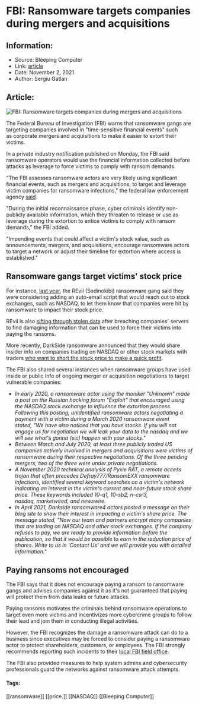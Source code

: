 # FBI: Ransomware targets companies during mergers and acquisitions
### 

## Information:
+ Source: Bleeping Computer
+ Link: [article](https://www.bleepingcomputer.com/news/security/fbi-ransomware-targets-companies-during-mergers-and-acquisitions/)
+ Date: November 2, 2021
+ Author: Sergiu Gatlan


## Article:
![FBI: Ransomware targets companies during mergers and acquisitions](https://www.bleepstatic.com/content/hl-images/2021/05/17/FBI.jpg)


The Federal Bureau of Investigation (FBI) warns that ransomware gangs are targeting companies involved in "time-sensitive financial events" such as corporate mergers and acquisitions to make it easier to extort their victims.


In a private industry notification published on Monday, the FBI said ransomware operators would use the financial information collected before attacks as leverage to force victims to comply with ransom demands.


"The FBI assesses ransomware actors are very likely using significant financial events, such as mergers and acquisitions, to target and leverage victim companies for ransomware infections," the federal law enforcement agency [said](https://www.ic3.gov/Media/News/2021/211101.pdf).


"During the initial reconnaissance phase, cyber criminals identify non-publicly available information, which they threaten to release or use as leverage during the extortion to entice victims to comply with ransom demands," the FBI added.


"Impending events that could affect a victim's stock value, such as announcements, mergers, and acquisitions, encourage ransomware actors to target a network or adjust their timeline for extortion where access is established."


Ransomware gangs target victims' stock price
--------------------------------------------


For instance, [last year](https://www.bleepingcomputer.com/news/security/sodinokibi-ransomware-may-tip-nasdaq-on-attacks-to-hurt-stock-prices/), the REvil (Sodinokibi) ransomware gang said they were considering adding an auto-email script that would reach out to stock exchanges, such as NASDAQ, to let them know that companies were hit by ransomware to impact their stock price.


REvil is also [sifting through stolen data](https://www.bleepingcomputer.com/news/security/ransomware-threatens-to-reveal-companys-dirty-secrets/) after breaching companies' servers to find damaging information that can be used to force their victims into paying the ransoms.


More recently, DarkSide ransomware announced that they would share insider info on companies trading on NASDAQ or other stock markets with traders [who want to short the stock price to make a quick profit](https://twitter.com/malwrhunterteam/status/1385175437563899905).


The FBI also shared several instances when ransomware groups have used inside or public info of ongoing merger or acquisition negotiations to target vulnerable companies:


* *In early 2020, a ransomware actor using the moniker "Unknown" made a post on the Russian hacking forum "Exploit" that encouraged using the NASDAQ stock exchange to influence the extortion process. Following this posting, unidentified ransomware actors negotiating a payment with a victim during a March 2020 ransomware event stated, "We have also noticed that you have stocks. If you will not engage us for negotiation we will leak your data to the nasdaq and we will see what's gonna (sic) happen with your stocks."*
* *Between March and July 2020, at least three publicly traded US companies actively involved in mergers and acquisitions were victims of ransomware during their respective negotiations. Of the three pending mergers, two of the three were under private negotiations.*
* *A November 2020 technical analysis of Pyxie RAT, a remote access trojan that often precedes Defray777/RansomEXX ransomware infections, identified several keyword searches on a victim's network indicating an interest in the victim's current and near-future stock share price. These keywords included 10-q1, 10-sb2, n-csr3, nasdaq, marketwired, and newswire.*
* *In April 2021, Darkside ransomware4 actors posted a message on their blog site to show their interest in impacting a victim's share price. The message stated, "Now our team and partners encrypt many companies that are trading on NASDAQ and other stock exchanges. If the company refuses to pay, we are ready to provide information before the publication, so that it would be possible to earn in the reduction price of shares. Write to us in 'Contact Us' and we will provide you with detailed information."*


Paying ransoms not encouraged
-----------------------------


The FBI says that it does not encourage paying a ransom to ransomware gangs and advises companies against it as it's not guaranteed that paying will protect them from data leaks or future attacks.


Paying ransoms motivates the criminals behind ransomware operations to target even more victims and incentivizes more cybercrime groups to follow their lead and join them in conducting illegal activities.


However, the FBI recognizes the damage a ransomware attack can do to a business since executives may be forced to consider paying a ransomware actor to protect shareholders, customers, or employees. The FBI strongly recommends reporting such incidents to their [local FBI field office](https://www.fbi.gov/contact-us/field-offices).


The FBI also provided measures to help system admins and cybersecurity professionals guard the networks against ransomware attack attempts.




#### Tags:
[[ransomware]] [[price.]] [[NASDAQ]] [[Bleeping Computer]]
